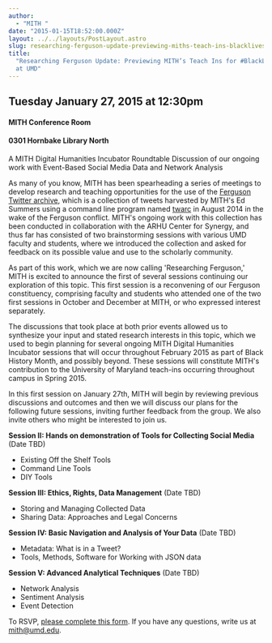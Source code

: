 ```yaml
---
author:
  - "MITH "
date: "2015-01-15T18:52:00.000Z"
layout: ../../layouts/PostLayout.astro
slug: researching-ferguson-update-previewing-miths-teach-ins-blacklivesmatter-umd
title:
  "Researching Ferguson Update: Previewing MITH’s Teach Ins for #BlackLivesMatter
  at UMD"
---
```


## Tuesday January 27, 2015 at 12:30pm

#### MITH Conference Room

#### 0301 Hornbake Library North

A MITH Digital Humanities Incubator Roundtable Discussion of our ongoing work with Event-Based Social Media Data and Network Analysis

As many of you know, MITH has been spearheading a series of meetings to develop research and teaching opportunities for the use of the [Ferguson Twitter archive](http://mith.umd.edu/miths-ed-summers-discusses-ferguson-twitter-archive/), which is a collection of tweets harvested by MITH's Ed Summers using a command line program named [twarc](http://github.com/edsu/twarc) in August 2014 in the wake of the Ferguson conflict. MITH's ongoing work with this collection has been conducted in collaboration with the ARHU Center for Synergy, and thus far has consisted of two brainstorming sessions with various UMD faculty and students, where we introduced the collection and asked for feedback on its possible value and use to the scholarly community.

As part of this work, which we are now calling 'Researching Ferguson,' MITH is excited to announce the first of several sessions continuing our exploration of this topic. This first session is a reconvening of our Ferguson constituency, comprising faculty and students who attended one of the two first sessions in October and December at MITH, or who expressed interest separately.

The discussions that took place at both prior events allowed us to synthesize your input and stated research interests in this topic, which we used to begin planning for several ongoing MITH Digital Humanities Incubator sessions that will occur throughout February 2015 as part of Black History Month, and possibly beyond. These sessions will constitute MITH's contribution to the University of Maryland teach-ins occurring throughout campus in Spring 2015.

In this first session on January 27th, MITH will begin by reviewing previous discussions and outcomes and then we will discuss our plans for the following future sessions, inviting further feedback from the group. We also invite others who might be interested to join us.

**Session II: Hands on demonstration of Tools for Collecting Social Media** (Date TBD)

- Existing Off the Shelf Tools
- Command Line Tools
- DIY Tools

**Session III: Ethics, Rights, Data Management** (Date TBD)

- Storing and Managing Collected Data
- Sharing Data: Approaches and Legal Concerns

**Session IV: Basic Navigation and Analysis of Your Data** (Date TBD)

- Metadata: What is in a Tweet?
- Tools, Methods, Software for Working with JSON data

**Session V: Advanced Analytical Techniques** (Date TBD)

- Network Analysis
- Sentiment Analysis
- Event Detection

To RSVP, [please complete this form](http://docs.google.com/forms/d/128cTxCPwBUHwqPds0TSfGsDCB3LBMu9TCipP7y9wNr0/viewform). If you have any questions, write us at [mith@umd.edu](mailto:mith@umd.edu).
